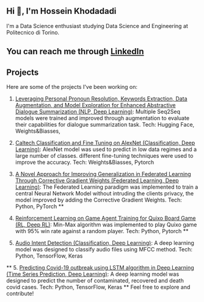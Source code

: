 ## Hi 👋, I'm Hossein Khodadadi

<!--
**HOSSENkhodadadi/HOSSENkhodadadi** is a ✨ _special_ ✨ repository because its `README.md` (this file) appears on your GitHub profile.

Here are some ideas to get you started:

- 🔭 I’m currently working on ...
- 🌱 I’m currently learning ...
- 👯 I’m looking to collaborate on ...
- 🤔 I’m looking for help with ...
- 💬 Ask me about ...
- 📫 How to reach me: ...
- 😄 Pronouns: ...
- ⚡ Fun fact: ...
-->
I'm a Data Science enthusiast studying Data Science and Engineering at Politecnico di Torino.
## You can reach me through [LinkedIn](https://www.linkedin.com/in/hosseinekhodadadi/)

## Projects
Here are some of the projects I've been working on:

1. [Leveraging Personal Pronoun Resolution, Keywords Extraction, Data Augmentation, and Model Exploration for Enhanced Abstractive Dialogue Summarization (NLP, Deep
Learning)](https://github.com/HOSSENkhodadadi/SICK_Summarization): Multiple Seq2Seq models were trained and improved through augmentation to evaluate their capabilities for dialogue summarization task.
Tech: Hugging Face, Weights\&Biasses,

4. [Caltech Classification and Fine Tuning on AlexNet (Classification, Deep
Learning)](https://github.com/HOSSENkhodadadi/Caltech_classification_fine_tuning_AlexNet): AlexNet model was used to predict in low data regimes and a large number of classes. different fine-tuning techniques were used to improve the accuracy.
Tech: Weights\&Biasses, Pytorch

5. [A Novel Approach for Improving Generalization in Federated Learning Through Corrective Gradient Weights (Federated Learning, Deep Learning)](https://github.com/HOSSENkhodadadi/Projects/tree/main/A%20Novel%20Approach%20for%20Improving%20Generalization%20in%20Federated): The Federated Learning paradigm was implemented to train a central Neural Network Model without intruding the clients privacy, the model improved by adding the Corrective Gradient Weights.
    Tech: Python, PyTorch
**
6. [Reinforcement Learning on Game Agent Training for Quixo Board Game (RL, Deep RL)](https://github.com/HOSSENkhodadadi/Computational_Intelligence/tree/main/Final%20Project%20(Quixo)): Min-Max algorithm was implemented to play Quixo game with 95% win rate against a random player.
Tech: Python, Pytorch
**
7. [Audio Intent Detection (Classification, Deep Learning)](https://github.com/HOSSENkhodadadi/Projects/tree/main/Intent%20Detection%20on%20the%20Fluent%20Speech%20Commands): A deep learning model was designed to classify audio files using MFCC method. Tech: Python, TensorFlow, Keras 

**
5. [Predicting Covid-19 outbreak using LSTM algorithm in Deep Learning (Time Series Prediction, Deep
Learning)](https://github.com/HOSSENkhodadadi/Bachelors-Thesis): A deep learning model was designed to predict the number of contaminated, recovered and death covid cases.
Tech: Python, TensorFlow, Keras
**
Feel free to explore and contribute!
